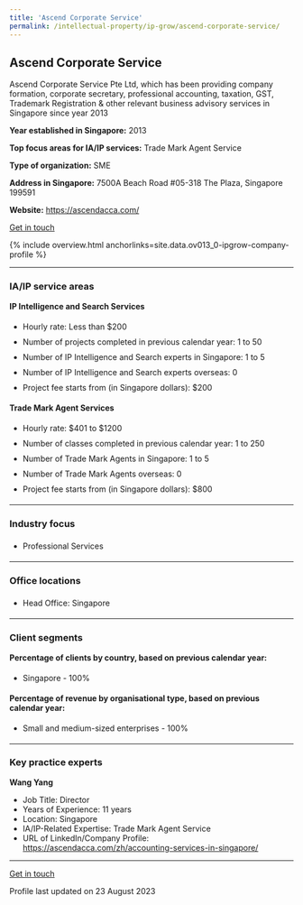 ```yaml
---
title: 'Ascend Corporate Service'
permalink: /intellectual-property/ip-grow/ascend-corporate-service/
---
```


## Ascend Corporate Service

Ascend Corporate Service Pte Ltd, which has been providing company formation, corporate secretary, professional accounting, taxation, GST, Trademark Registration & other relevant business advisory services in Singapore since year 2013

<b>Year established in Singapore:</b> 2013

<b>Top focus areas for IA/IP services:</b> Trade Mark Agent Service

<b>Type of organization:</b> SME

<b>Address in Singapore:</b> 7500A Beach Road #05-318 The Plaza,  Singapore 199591

<b>Website:</b> <a href='https://ascendacca.com/'>https://ascendacca.com/</a>

<a class='btn' href='https://form.gov.sg/64d583fcd88b27001238f214' target='_blank' rel='noopener'>Get in touch</a>

{% include overview.html anchorlinks=site.data.ov013_0-ipgrow-company-profile %}

---
<a name='ip-related-service-areas'></a>
### IA/IP service areas

**IP Intelligence and Search Services**

<ul>
<li style='line-height: 27px; margin: 0px 0px !important'>Hourly rate:  Less than $200</li>
<li style='line-height: 27px; margin: 0px 0px !important'>Number of projects completed in previous calendar year: 1 to 50</li>
<li style='line-height: 27px; margin: 0px 0px !important'>Number of IP Intelligence and Search experts in Singapore: 1 to 5</li>
<li style='line-height: 27px; margin: 0px 0px !important'>Number of IP Intelligence and Search experts overseas: 0</li>
<li style='line-height: 27px; margin: 0px 0px !important'>Project fee starts from (in Singapore dollars):  $200</li>
</ul>

**Trade Mark Agent Services**

<ul>
<li style='line-height: 27px; margin: 0px 0px !important'>Hourly rate:  $401 to $1200</li>
<li style='line-height: 27px; margin: 0px 0px !important'>Number of classes completed in previous calendar year: 1 to 250</li>
<li style='line-height: 27px; margin: 0px 0px !important'>Number of Trade Mark Agents in Singapore: 1 to 5</li>
<li style='line-height: 27px; margin: 0px 0px !important'>Number of Trade Mark Agents overseas: 0</li>
<li style='line-height: 27px; margin: 0px 0px !important'>Project fee starts from (in Singapore dollars):  $800</li>
</ul>

---
<a name='industry-focus'></a>
### Industry focus

<ul><li style='line-height: 27px; margin: 0px 0px !important'> Professional Services</li></ul>

---
<a name='office-locations'></a>
### Office locations

<ul><li style='line-height: 27px; margin: 0px 0px !important'> Head Office: Singapore</li></ul>

---
<a name='client-segments'></a>
### Client segments

**Percentage of clients by country, based on previous calendar year:**

<ul><li style='line-height: 27px; margin: 0px 0px !important'> Singapore - 100%</li></ul>

**Percentage of revenue by organisational type, based on previous calendar year:**

<ul><li style='line-height: 27px; margin: 0px 0px !important'> Small and medium-sized enterprises - 100%</li></ul>

---
<a name='key-practice-experts'></a>
### Key practice experts

**Wang Yang**

- Job Title: Director
- Years of Experience: 11 years
- Location: Singapore
- IA/IP-Related Expertise: Trade Mark Agent Service
- URL of LinkedIn/Company Profile: <a href="https://ascendacca.com/zh/accounting-services-in-singapore/" target="_blank" rel="noopener">https://ascendacca.com/zh/accounting-services-in-singapore/</a>

---
<p>
<a class='btn' href='https://form.gov.sg/64d583fcd88b27001238f214' target='_blank' rel='noopener'>Get in touch</a>
</p>
Profile last updated on 23 August 2023

